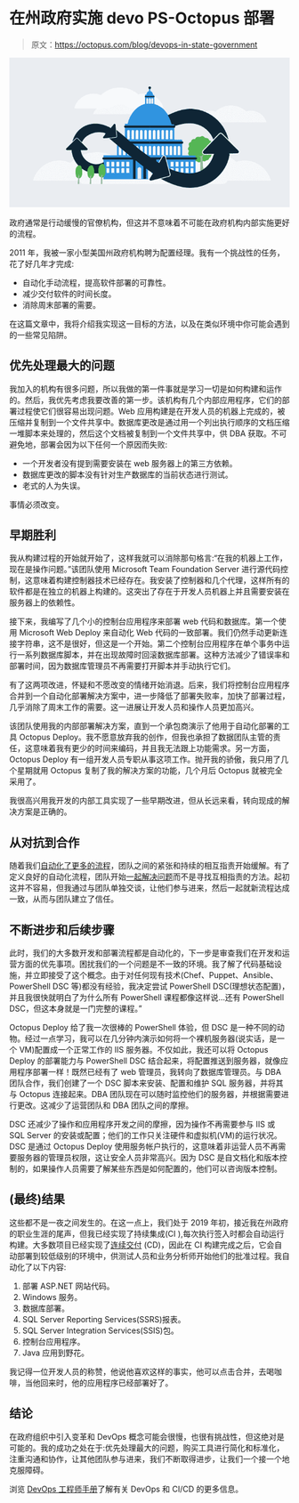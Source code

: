 # 在州政府实施 devo PS-Octopus 部署

> 原文：<https://octopus.com/blog/devops-in-state-government>

[![Illustration showing an infinite feedback loop surrounding a government building](img/a7fbfb771e74dc4b0984cfd1730a6622.png)](#)

政府通常是行动缓慢的官僚机构，但这并不意味着不可能在政府机构内部实施更好的流程。

2011 年，我被一家小型美国州政府机构聘为配置经理。我有一个挑战性的任务，花了好几年才完成:

*   自动化手动流程，提高软件部署的可靠性。
*   减少交付软件的时间长度。
*   消除周末部署的需要。

在这篇文章中，我将介绍我实现这一目标的方法，以及在类似环境中你可能会遇到的一些常见陷阱。

## 优先处理最大的问题

我加入的机构有很多问题，所以我做的第一件事就是学习一切是如何构建和运作的。然后，我优先考虑我要改善的第一步。该机构有几个内部应用程序，它们的部署过程使它们很容易出现问题。Web 应用构建是在开发人员的机器上完成的，被压缩并复制到一个文件共享中。数据库更改是通过用一个列出执行顺序的文档压缩一堆脚本来处理的，然后这个文档被复制到一个文件共享中，供 DBA 获取。不可避免地，部署会因为以下任何一个原因而失败:

*   一个开发者没有提到需要安装在 web 服务器上的第三方依赖。
*   数据库更改的脚本没有针对生产数据库的当前状态进行测试。
*   老式的人为失误。

事情必须改变。

## 早期胜利

我从构建过程的开始就开始了，这样我就可以消除那句格言:“在我的机器上工作，现在是操作问题。”该团队使用 Microsoft Team Foundation Server 进行源代码控制，这意味着构建控制器技术已经存在。我安装了控制器和几个代理，这样所有的软件都是在独立的机器上构建的。这突出了存在于开发人员机器上并且需要安装在服务器上的依赖性。

接下来，我编写了几个小的控制台应用程序来部署 web 代码和数据库。第一个使用 Microsoft Web Deploy 来自动化 Web 代码的一致部署。我们仍然手动更新连接字符串，这不是很好，但这是一个开始。第二个控制台应用程序在单个事务中运行一系列数据库脚本，并在出现故障时回滚数据库部署。这种方法减少了错误率和部署时间，因为数据库管理员不再需要打开脚本并手动执行它们。

有了这两项改进，怀疑和不愿改变的情绪开始消退。后来，我们将控制台应用程序合并到一个自动化部署解决方案中，进一步降低了部署失败率，加快了部署过程，几乎消除了周末工作的需要。这一进展让开发人员和操作人员更加高兴。

该团队使用我的内部部署解决方案，直到一个承包商演示了他用于自动化部署的工具 Octopus Deploy。我不愿意放弃我的创作，但我也承担了数据团队主管的责任，这意味着我有更少的时间来编码，并且我无法跟上功能需求。另一方面，Octopus Deploy 有一组开发人员专职从事这项工作。抛开我的骄傲，我只用了几个星期就用 Octopus 复制了我的解决方案的功能，几个月后 Octopus 就被完全采用了。

我很高兴用我开发的内部工具实现了一些早期改进，但从长远来看，转向现成的解决方案是正确的。

## 从对抗到合作

随着我们[自动化了更多的流程](https://octopus.com/devops/continuous-delivery/automate-everything/)，团队之间的紧张和持续的相互指责开始缓解。有了定义良好的自动化流程，团队开始[一起解决问题](https://octopus.com/devops/continuous-delivery/continuous-delivery-principles/#5-everyones-responsible)而不是寻找互相指责的方法。起初这并不容易，但我通过与团队单独交谈，让他们参与进来，然后一起就新流程达成一致，从而与团队建立了信任。

## 不断进步和后续步骤

此时，我们的大多数开发和部署流程都是自动化的，下一步是审查我们在开发和运营方面的优先事项。困扰我们的一个问题是不一致的环境。我了解了代码基础设施，并立即接受了这个概念。由于对任何现有技术(Chef、Puppet、Ansible、PowerShell DSC 等)都没有经验，我决定尝试 PowerShell DSC(理想状态配置)，并且我很快就明白了为什么所有 PowerShell 课程都像这样说...还有 PowerShell DSC，但这本身就是一门完整的课程。”

Octopus Deploy 给了我一次很棒的 PowerShell 体验，但 DSC 是一种不同的动物。经过一点学习，我可以在几分钟内演示如何将一个裸机服务器(说实话，是一个 VM)配置成一个正常工作的 IIS 服务器。不仅如此，我还可以将 Octopus Deploy 的部署能力与 PowerShell DSC 结合起来，将配置推送到服务器，就像应用程序部署一样！既然已经有了 web 管理员，我转向了数据库管理员。与 DBA 团队合作，我们创建了一个 DSC 脚本来安装、配置和维护 SQL 服务器，并将其与 Octopus 连接起来。DBA 团队现在可以随时监控他们的服务器，并根据需要进行更改。这减少了运营团队和 DBA 团队之间的摩擦。

DSC 还减少了操作和应用程序开发之间的摩擦，因为操作不再需要参与 IIS 或 SQL Server 的安装或配置；他们的工作只关注硬件和虚拟机(VM)的运行状况。DSC 是通过 Octopus Deploy 使用服务帐户执行的，这意味着非运营人员不再需要服务器的管理员权限，这让安全人员非常高兴。因为 DSC 是自文档化和版本控制的，如果操作人员需要了解某些东西是如何配置的，他们可以咨询版本控制。

## (最终)结果

这些都不是一夜之间发生的。在这一点上，我们处于 2019 年初，接近我在州政府的职业生涯的尾声，但我已经实现了持续集成(CI ),每次执行签入时都会自动运行构建。大多数项目已经实现了[连续交付](https://octopus.com/devops/continuous-delivery/) (CD)，因此在 CI 构建完成之后，它会自动部署到较低级别的环境中，供测试人员和业务分析师开始他们的批准过程。我自动化了以下内容:

1.  部署 ASP.NET 网站代码。
2.  Windows 服务。
3.  数据库部署。
4.  SQL Server Reporting Services(SSRS)报表。
5.  SQL Server Integration Services(SSIS)包。
6.  控制台应用程序。
7.  Java 应用到野花。

我记得一位开发人员的称赞，他说他喜欢这样的事实，他可以点击合并，去喝咖啡，当他回来时，他的应用程序已经部署好了。

## 结论

在政府组织中引入变革和 DevOps 概念可能会很慢，也很有挑战性，但这绝对是可能的。我的成功之处在于:优先处理最大的问题，购买工具进行简化和标准化，注重沟通和协作，让其他团队参与进来，我们不断取得进步，让我们一个接一个地克服障碍。

浏览 [DevOps 工程师手册](https://octopus.com/devops/)了解有关 DevOps 和 CI/CD 的更多信息。